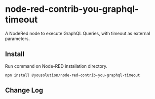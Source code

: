 # node-red-contrib-you-graphql-timeout

A NodeRed node to execute GraphQL Queries, with timeout as external parameters.

## Install

Run command on Node-RED installation directory.

```
npm install @yousolution/node-red-contrib-you-graphql-timeout
```

## Change Log
